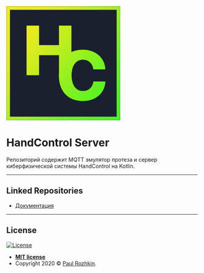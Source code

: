 <a href="#">
    <img src="https://raw.githubusercontent.com/paulrozhkin/handcontrol-documentation/master/img/logo.jpg" title="HandControl" alt="HandControl" width="300">
</a>


# HandControl Server
Репозиторий содержит MQTT эмулятор протеза и сервер киберфизической системы HandControl на Kotlin.

---

## Linked Repositories
- [Документация](https://github.com/paulrozhkin/handcontrol-documentation/blob/master/README.md)

---


## License

[![License](http://img.shields.io/:license-mit-blue.svg?style=flat-square)](http://badges.mit-license.org)

- **[MIT license](http://opensource.org/licenses/mit-license.php)**
- Copyright 2020 © <a href="https://github.com/paulrozhkin" target="_blank">Paul Rozhkin</a>.
